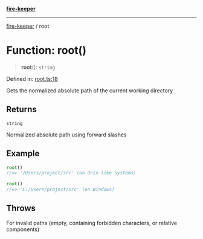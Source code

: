 [**fire-keeper**](../README.md)

***

[fire-keeper](../README.md) / root

# Function: root()

> **root**(): `string`

Defined in: [root.ts:18](https://github.com/phonowell/fire-keeper/blob/main/src/root.ts#L18)

Gets the normalized absolute path of the current working directory

## Returns

`string`

Normalized absolute path using forward slashes

## Example

```ts
root()
//=> '/Users/project/src' (on Unix-like systems)

root()
//=> 'C:/Users/project/src' (on Windows)
```

## Throws

For invalid paths (empty, containing forbidden characters, or relative components)
